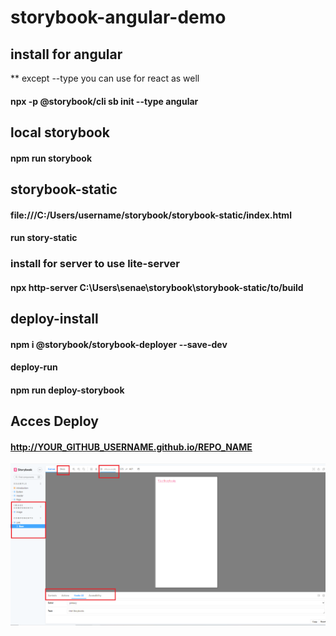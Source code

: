 # storybook-angular-demo

## install for angular

** except --type you can use for react as well
 #### npx -p @storybook/cli sb init --type angular

 ## local storybook
 #### npm run storybook

## storybook-static
#### file:///C:/Users/username/storybook/storybook-static/index.html
#### run story-static
### install for server to use lite-server
#### npx http-server C:\Users\senae\storybook\storybook-static/to/build
 
## deploy-install
#### npm i @storybook/storybook-deployer --save-dev
#### deploy-run
#### npm run deploy-storybook
  
## Acces Deploy 
#### http://YOUR_GITHUB_USERNAME.github.io/REPO_NAME
 
 ![](src\assets\overview-storybook.png)